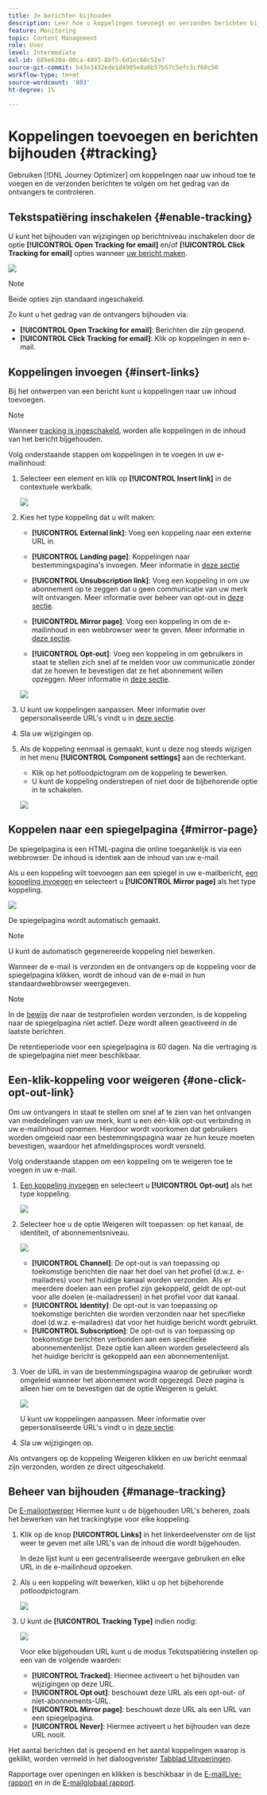 ```yaml
---
title: Je berichten bijhouden
description: Leer hoe u koppelingen toevoegt en verzonden berichten bijhoudt
feature: Monitoring
topic: Content Management
role: User
level: Intermediate
exl-id: 689e630a-00ca-4893-8bf5-6d1ec60c52e7
source-git-commit: b43e3432ede1d4985e0a6b57b57c5efc3cf60c50
workflow-type: tm+mt
source-wordcount: '803'
ht-degree: 1%

---
```


# Koppelingen toevoegen en berichten bijhouden {#tracking}

Gebruiken [!DNL Journey Optimizer] om koppelingen naar uw inhoud toe te voegen en de verzonden berichten te volgen om het gedrag van de ontvangers te controleren.

## Tekstspatiëring inschakelen {#enable-tracking}

U kunt het bijhouden van wijzigingen op berichtniveau inschakelen door de optie **[!UICONTROL Open Tracking for email]** en/of **[!UICONTROL Click Tracking for email]** opties wanneer [uw bericht maken](create-message.md).

![](assets/message-tracking.png)

>[!NOTE]
>
>Beide opties zijn standaard ingeschakeld.

Zo kunt u het gedrag van de ontvangers bijhouden via:

* **[!UICONTROL Open Tracking for email]**: Berichten die zijn geopend.
* **[!UICONTROL Click Tracking for email]**: Klik op koppelingen in een e-mail.

## Koppelingen invoegen {#insert-links}

Bij het ontwerpen van een bericht kunt u koppelingen naar uw inhoud toevoegen.

>[!NOTE]
>
>Wanneer [tracking is ingeschakeld](#enable-tracking), worden alle koppelingen in de inhoud van het bericht bijgehouden.

Volg onderstaande stappen om koppelingen in te voegen in uw e-mailinhoud:

1. Selecteer een element en klik op **[!UICONTROL Insert link]** in de contextuele werkbalk.

   ![](assets/message-tracking-insert-link.png)

1. Kies het type koppeling dat u wilt maken:

   * **[!UICONTROL External link]**: Voeg een koppeling naar een externe URL in.

   * **[!UICONTROL Landing page]**: Koppelingen naar bestemmingspagina&#39;s invoegen. Meer informatie in [deze sectie](../landing-pages/get-started-lp.md)

   * **[!UICONTROL Unsubscription link]**: Voeg een koppeling in om uw abonnement op te zeggen dat u geen communicatie van uw merk wilt ontvangen. Meer informatie over beheer van opt-out in [deze sectie](consent.md#opt-out-management).

   * **[!UICONTROL Mirror page]**: Voeg een koppeling in om de e-mailinhoud in een webbrowser weer te geven. Meer informatie in [deze sectie](#mirror-page).

   * **[!UICONTROL Opt-out]**: Voeg een koppeling in om gebruikers in staat te stellen zich snel af te melden voor uw communicatie zonder dat ze hoeven te bevestigen dat ze het abonnement willen opzeggen. Meer informatie in [deze sectie](#one-click-opt-out-link).

   ![](assets/message-tracking-links.png)

1. U kunt uw koppelingen aanpassen. Meer informatie over gepersonaliseerde URL&#39;s vindt u in [deze sectie](../personalization/personalization-syntax.md#perso-urls).

1. Sla uw wijzigingen op.

1. Als de koppeling eenmaal is gemaakt, kunt u deze nog steeds wijzigen in het menu **[!UICONTROL Component settings]** aan de rechterkant.

   * Klik op het potloodpictogram om de koppeling te bewerken.
   * U kunt de koppeling onderstrepen of niet door de bijbehorende optie in te schakelen.

   ![](assets/message-tracking-link-settings.png)

## Koppelen naar een spiegelpagina {#mirror-page}

De spiegelpagina is een HTML-pagina die online toegankelijk is via een webbrowser. De inhoud is identiek aan de inhoud van uw e-mail.

Als u een koppeling wilt toevoegen aan een spiegel in uw e-mailbericht, [een koppeling invoegen](#insert-links) en selecteert u **[!UICONTROL Mirror page]** als het type koppeling.

![](assets/message-tracking-mirror-page.png)

De spiegelpagina wordt automatisch gemaakt.

>[!NOTE]
>
>U kunt de automatisch gegenereerde koppeling niet bewerken.

Wanneer de e-mail is verzonden en de ontvangers op de koppeling voor de spiegelpagina klikken, wordt de inhoud van de e-mail in hun standaardwebbrowser weergegeven.

>[!NOTE]
>
>In de [bewijs](preview.md#send-proofs) die naar de testprofielen worden verzonden, is de koppeling naar de spiegelpagina niet actief. Deze wordt alleen geactiveerd in de laatste berichten.

De retentieperiode voor een spiegelpagina is 60 dagen. Na die vertraging is de spiegelpagina niet meer beschikbaar.

## Een-klik-koppeling voor weigeren {#one-click-opt-out-link}

Om uw ontvangers in staat te stellen om snel af te zien van het ontvangen van mededelingen van uw merk, kunt u een één-klik opt-out verbinding in uw e-mailinhoud opnemen. Hierdoor wordt voorkomen dat gebruikers worden omgeleid naar een bestemmingspagina waar ze hun keuze moeten bevestigen, waardoor het afmeldingsproces wordt versneld.

Volg onderstaande stappen om een koppeling om te weigeren toe te voegen in uw e-mail.

1. [Een koppeling invoegen](#insert-links) en selecteert u **[!UICONTROL Opt-out]** als het type koppeling.

   ![](assets/message-tracking-opt-out.png)

1. Selecteer hoe u de optie Weigeren wilt toepassen: op het kanaal, de identiteit, of abonnementsniveau.

   ![](assets/message-tracking-opt-out-level.png)

   * **[!UICONTROL Channel]**: De opt-out is van toepassing op toekomstige berichten die naar het doel van het profiel (d.w.z. e-mailadres) voor het huidige kanaal worden verzonden. Als er meerdere doelen aan een profiel zijn gekoppeld, geldt de opt-out voor alle doelen (e-mailadressen) in het profiel voor dat kanaal.
   * **[!UICONTROL Identity]**: De opt-out is van toepassing op toekomstige berichten die worden verzonden naar het specifieke doel (d.w.z. e-mailadres) dat voor het huidige bericht wordt gebruikt.
   * **[!UICONTROL Subscription]**: De opt-out is van toepassing op toekomstige berichten verbonden aan een specifieke abonnementenlijst. Deze optie kan alleen worden geselecteerd als het huidige bericht is gekoppeld aan een abonnementenlijst.

1. Voer de URL in van de bestemmingspagina waarop de gebruiker wordt omgeleid wanneer het abonnement wordt opgezegd. Deze pagina is alleen hier om te bevestigen dat de optie Weigeren is gelukt.

   ![](assets/message-tracking-opt-out-confirmation.png)

   U kunt uw koppelingen aanpassen. Meer informatie over gepersonaliseerde URL&#39;s vindt u in [deze sectie](../personalization/personalization-syntax.md).

1. Sla uw wijzigingen op.

Als ontvangers op de koppeling Weigeren klikken en uw bericht eenmaal zijn verzonden, worden ze direct uitgeschakeld.

## Beheer van bijhouden {#manage-tracking}

De [E-mailontwerper](create-email-content.md) Hiermee kunt u de bijgehouden URL&#39;s beheren, zoals het bewerken van het trackingtype voor elke koppeling.

1. Klik op de knop **[!UICONTROL Links]** in het linkerdeelvenster om de lijst weer te geven met alle URL&#39;s van de inhoud die wordt bijgehouden.

   In deze lijst kunt u een gecentraliseerde weergave gebruiken en elke URL in de e-mailinhoud opzoeken.

1. Als u een koppeling wilt bewerken, klikt u op het bijbehorende potloodpictogram.

   ![](assets/message-tracking-edit-links.png)

1. U kunt de **[!UICONTROL Tracking Type]** indien nodig:


   ![](assets/message-tracking-edit-a-link.png)

   Voor elke bijgehouden URL kunt u de modus Tekstspatiëring instellen op een van de volgende waarden:

   * **[!UICONTROL Tracked]**: Hiermee activeert u het bijhouden van wijzigingen op deze URL.
   * **[!UICONTROL Opt out]**: beschouwt deze URL als een opt-out- of niet-abonnements-URL.
   * **[!UICONTROL Mirror page]**: beschouwt deze URL als een URL van een spiegelpagina.
   * **[!UICONTROL Never]**: Hiermee activeert u het bijhouden van deze URL nooit. <!--This information is saved: if the URL appears again in a future message, its tracking is automatically deactivated.-->

Het aantal berichten dat is geopend en het aantal koppelingen waarop is geklikt, worden vermeld in het dialoogvenster [Tabblad Uitvoeringen](message-monitoring.md).

Rapportage over openingen en klikken is beschikbaar in de [E-mailLive-rapport](../reports/email-live-report.md) en in de [E-mailglobaal rapport](../reports/email-global-report.md).
